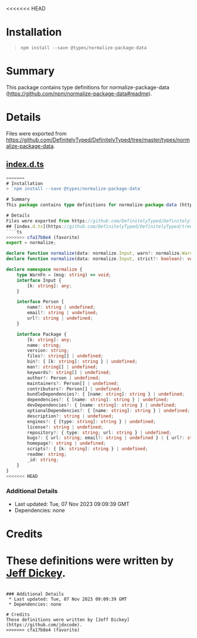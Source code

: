 <<<<<<< HEAD
# Installation
> `npm install --save @types/normalize-package-data`

# Summary
This package contains type definitions for normalize-package-data (https://github.com/npm/normalize-package-data#readme).

# Details
Files were exported from https://github.com/DefinitelyTyped/DefinitelyTyped/tree/master/types/normalize-package-data.
## [index.d.ts](https://github.com/DefinitelyTyped/DefinitelyTyped/tree/master/types/normalize-package-data/index.d.ts)
````ts
=======
# Installation
> `npm install --save @types/normalize-package-data`

# Summary
This package contains type definitions for normalize-package-data (https://github.com/npm/normalize-package-data#readme).

# Details
Files were exported from https://github.com/DefinitelyTyped/DefinitelyTyped/tree/master/types/normalize-package-data.
## [index.d.ts](https://github.com/DefinitelyTyped/DefinitelyTyped/tree/master/types/normalize-package-data/index.d.ts)
````ts
>>>>>>> cfa17b8e4 (favorite)
export = normalize;

declare function normalize(data: normalize.Input, warn?: normalize.WarnFn, strict?: boolean): void;
declare function normalize(data: normalize.Input, strict?: boolean): void;

declare namespace normalize {
    type WarnFn = (msg: string) => void;
    interface Input {
        [k: string]: any;
    }

    interface Person {
        name?: string | undefined;
        email?: string | undefined;
        url?: string | undefined;
    }

    interface Package {
        [k: string]: any;
        name: string;
        version: string;
        files?: string[] | undefined;
        bin?: { [k: string]: string } | undefined;
        man?: string[] | undefined;
        keywords?: string[] | undefined;
        author?: Person | undefined;
        maintainers?: Person[] | undefined;
        contributors?: Person[] | undefined;
        bundleDependencies?: { [name: string]: string } | undefined;
        dependencies?: { [name: string]: string } | undefined;
        devDependencies?: { [name: string]: string } | undefined;
        optionalDependencies?: { [name: string]: string } | undefined;
        description?: string | undefined;
        engines?: { [type: string]: string } | undefined;
        license?: string | undefined;
        repository?: { type: string; url: string } | undefined;
        bugs?: { url: string; email?: string | undefined } | { url?: string | undefined; email: string } | undefined;
        homepage?: string | undefined;
        scripts?: { [k: string]: string } | undefined;
        readme: string;
        _id: string;
    }
}
<<<<<<< HEAD

````

### Additional Details
 * Last updated: Tue, 07 Nov 2023 09:09:39 GMT
 * Dependencies: none

# Credits
These definitions were written by [Jeff Dickey](https://github.com/jdxcode).
=======

````

### Additional Details
 * Last updated: Tue, 07 Nov 2023 09:09:39 GMT
 * Dependencies: none

# Credits
These definitions were written by [Jeff Dickey](https://github.com/jdxcode).
>>>>>>> cfa17b8e4 (favorite)
